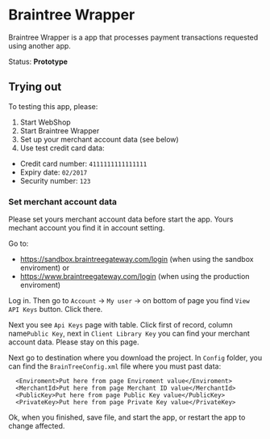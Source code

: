 # Braintree Wrapper

Braintree Wrapper is a app that processes payment transactions requested using another app.

Status: **Prototype**

## Trying out

To testing this app, please:

1. Start WebShop
2. Start Braintree Wrapper
3. Set up your merchant account data (see below)
4. Use test credit card data:
 - Credit card number: `4111111111111111`
 - Expiry date: `02/2017`
 - Security number: `123`

### Set merchant account data

Please set yours merchant account data before start the app. Yours mechant account you find it in account setting.

Go to:

- https://sandbox.braintreegateway.com/login (when using the sandbox enviroment) or
- https://www.braintreegateway.com/login  (when using the production enviroment)

Log in. Then go to ```Account``` -> ```My user``` -> on bottom of page you find ```View API Keys``` button. Click there.

Next you see ```Api Keys``` page with table. Click first of record, column name```Public Key```, next in ```Client Library Key``` you can find your merchant account data. Please stay on this page.

Next go to destination where you download the project. In ```Config``` folder, you can find the ```BrainTreeConfig.xml``` file where you must past data:

```
  <Enviroment>Put here from page Enviroment value</Enviroment>
  <MerchantId>Put here from page Merchant ID value</MerchantId>
  <PublicKey>Put here from page Public Key value</PublicKey>
  <PrivateKey>Put here from page Private Key value</PrivateKey>
```

Ok, when you finished, save file, and start the app, or restart the app to change affected.
